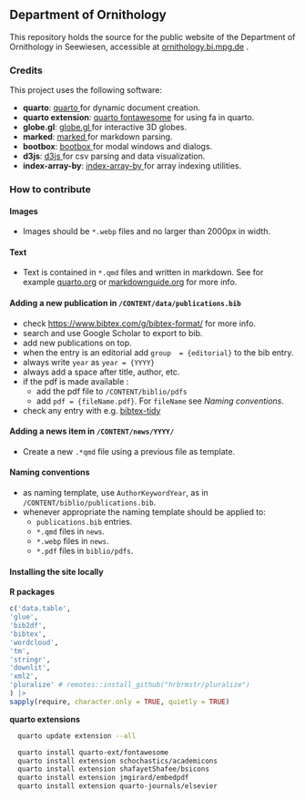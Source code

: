 
## Department of Ornithology

This repository holds the source for the public website of the Department of Ornithology in Seewiesen, accessible at [ornithology.bi.mpg.de](http://ornithology.bi.mpg.de) . 

### Credits

This project uses the following software:

* **quarto**: [quarto ](https://quarto.org/) for dynamic document creation.
* **quarto extension**: [quarto fontawesome](https://github.com/quarto-ext/fontawesome) for using fa in quarto.
* **globe.gl**: [globe.gl ](https://globe.gl/) for interactive 3D globes.
* **marked**: [marked ](https://marked.js.org/) for markdown parsing.
* **bootbox**: [bootbox ](https://bootboxjs.com/) for modal windows and dialogs.
* **d3js**: [d3js ](https://d3js.org) for csv parsing and data visualization.
* **index-array-by**: [index-array-by ](https://github.com/jsocke/index-array-by) for array indexing utilities.


### How to contribute

#### Images
 * Images should be `*.webp` files and no larger than 2000px in width.

#### Text
 * Text is contained in  `*.qmd` files and written in markdown. See for example [quarto.org](https://quarto.org/docs/authoring/markdown-basics.html) or [markdownguide.org](https://www.markdownguide.org/cheat-sheet/) for more info.
  

#### Adding a new publication in `/CONTENT/data/publications.bib`
 * check https://www.bibtex.com/g/bibtex-format/ for more info.
 * search and use Google Scholar to export to bib.
 * add new publications on top. 
 * when the entry is an editorial add `group  = {editorial}` to the bib entry.
 * always write `year` as `year = {YYYY}`
 * always add a space after title, author, etc. 
 * if the pdf is made available :
    - add the pdf file to `/CONTENT/biblio/pdfs`
    - add `pdf = {fileName.pdf}`. For `fileName` see _Naming conventions_.
 * check any entry with e.g. [bibtex-tidy](https://flamingtempura.github.io/bibtex-tidy/)

#### Adding a __news__ item in `/CONTENT/news/YYYY/`
  * Create a new `.*qmd` file using a previous file as template. 
  
#### Naming conventions
  * as naming template, use `AuthorKeywordYear`, as in `/CONTENT/biblio/publications.bib`.
  * whenever appropriate the naming template should be applied to:
    -  `publications.bib` entries.
    -  `*.qmd` files in `news`. 
    -  `*.webp` files in `news`.
    -  `*.pdf` files in `biblio/pdfs`.
  

#### Installing the site locally

  __R packages__

  ```r
  c('data.table',
  'glue',
  'bib2df',
  'bibtex',
  'wordcloud',
  'tm',
  'stringr',
  'downlit', 
  'xml2',
  'pluralize' # remotes::install_github("hrbrmstr/pluralize")
  ) |>
  sapply(require, character.only = TRUE, quietly = TRUE)

  ```

  __quarto extensions__

```sh
  quarto update extension --all

  quarto install quarto-ext/fontawesome  
  quarto install extension schochastics/academicons   
  quarto install extension shafayetShafee/bsicons   
  quarto install extension jmgirard/embedpdf   
  quarto install extension quarto-journals/elsevier
  
```